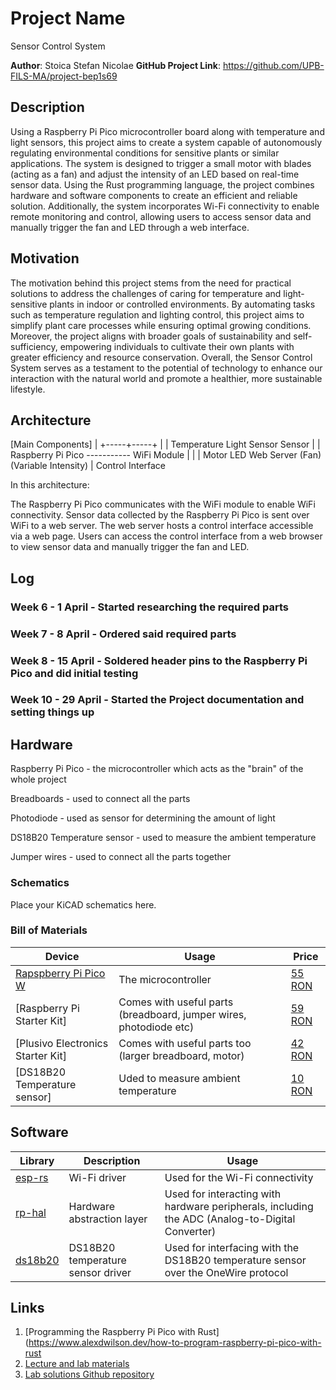 # Project Name
Sensor Control System

**Author**: Stoica Stefan Nicolae
**GitHub Project Link**: https://github.com/UPB-FILS-MA/project-bep1s69


## Description

Using a Raspberry Pi Pico microcontroller board along with temperature and light sensors, this project aims to create a system capable of autonomously regulating environmental conditions for sensitive plants or similar applications. The system is designed to trigger a small motor with blades (acting as a fan) and adjust the intensity of an LED based on real-time sensor data. Using the Rust programming language, the project combines hardware and software components to create an efficient and reliable solution. Additionally, the system incorporates Wi-Fi connectivity to enable remote monitoring and control, allowing users to access sensor data and manually trigger the fan and LED through a web interface.



## Motivation

The motivation behind this project stems from the need for practical solutions to address the challenges of caring for temperature and light-sensitive plants in indoor or controlled environments. By automating tasks such as temperature regulation and lighting control, this project aims to simplify plant care processes while ensuring optimal growing conditions. Moreover, the project aligns with broader goals of sustainability and self-sufficiency, empowering individuals to cultivate their own plants with greater efficiency and resource conservation. Overall, the Sensor Control System serves as a testament to the potential of technology to enhance our interaction with the natural world and promote a healthier, more sustainable lifestyle.

## Architecture 

[Main Components]
|
+-----+-----+
|           |
Temperature   Light
Sensor        Sensor
|           |
Raspberry Pi Pico ----------- WiFi Module
|           |                   |
Motor       LED             Web Server
(Fan)     (Variable Intensity)   |
Control Interface

In this architecture:

The Raspberry Pi Pico communicates with the WiFi module to enable WiFi connectivity.
Sensor data collected by the Raspberry Pi Pico is sent over WiFi to a web server.
The web server hosts a control interface accessible via a web page.
Users can access the control interface from a web browser to view sensor data and manually trigger the fan and LED.

## Log

### Week 6 - 1 April - Started researching the required parts

### Week 7 - 8 April - Ordered said required parts

### Week 8 - 15 April - Soldered header pins to the Raspberry Pi Pico and did initial testing 

### Week 10 - 29 April - Started the Project documentation and setting things up

## Hardware

Raspberry Pi Pico - the microcontroller which acts as the "brain" of the whole project

Breadboards - used to connect all the parts

Photodiode - used as sensor for determining the amount of light

DS18B20 Temperature sensor - used to measure the ambient temperature

Jumper wires - used to connect all the parts together

### Schematics

Place your KiCAD schematics here.

### Bill of Materials

| Device | Usage | Price |
|--------|--------|-------|
| [Rapspberry Pi Pico W](https://www.raspberrypi.com/documentation/microcontrollers/raspberry-pi-pico.html) | The microcontroller | [55 RON](https://robotescu.net/product/raspberry-pi-pico-w/) |
| [Raspberry Pi Starter Kit] | Comes with useful parts (breadboard, jumper wires, photodiode etc) | [59 RON](https://robotescu.net/product/raspberry-pi-pico-starter-kit/) |
| [Plusivo Electronics Starter Kit] | Comes with useful parts too (larger breadboard, motor) | [42 RON](https://www.emag.ro/kit-plusivo-pentru-introducere-in-electronica-x0019ajd65/pd/D1MZPDMBM/?ref=history-shopping_358424322_77141_1) |
| [DS18B20 Temperature sensor] | Uded to measure ambient temperature | [10 RON](https://www.emag.ro/senzor-temperatura-rezistent-la-apa-ds18b20-cl627/pd/D55RPRBBM/?ref=history-shopping_358801318_38837_1) |

## Software

| Library | Description | Usage |
|---------|-------------|-------|
| [esp-rs](https://github.com/esp-rs) | Wi-Fi driver | Used for the Wi-Fi connectivity |
| [rp-hal](https://github.com/rp-rs/rp-hal) | Hardware abstraction layer | Used for interacting with hardware peripherals, including the ADC (Analog-to-Digital Converter) |
| [ds18b20](https://github.com/awendland/rpi-ds18b20-rust) | DS18B20 temperature sensor driver | Used for interfacing with the DS18B20 temperature sensor over the OneWire protocol |

## Links

1. [Programming the Raspberry Pi Pico with Rust](https://www.alexdwilson.dev/how-to-program-raspberry-pi-pico-with-rust
2. [Lecture and lab materials](https://embedded-rust-101.wyliodrin.com/)
3. [Lab solutions Github repository](https://github.com/UPB-FILS-MA/lab-solutions)

